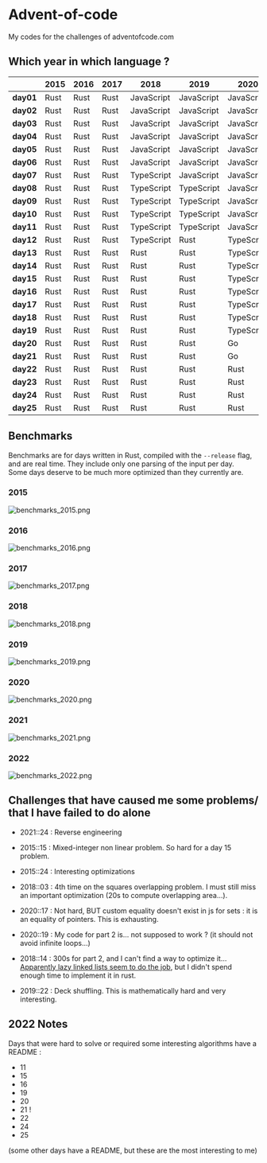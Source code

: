 # Advent-of-code

My codes for the challenges of adventofcode.com

## Which year in which language ?

|           | 2015 | 2016 | 2017 | 2018       | 2019       | 2020       | 2021 | 2022       | 2023 |
|-----------|------|------|------|------------|------------|------------|------|------------|------|
| **day01** | Rust | Rust | Rust | JavaScript | JavaScript | JavaScript | Rust | Go         |      |
| **day02** | Rust | Rust | Rust | JavaScript | JavaScript | JavaScript | Rust | Go         |      |
| **day03** | Rust | Rust | Rust | JavaScript | JavaScript | JavaScript | Rust | Go         |      |
| **day04** | Rust | Rust | Rust | JavaScript | JavaScript | JavaScript | Rust | Go         |      |
| **day05** | Rust | Rust | Rust | JavaScript | JavaScript | JavaScript | Rust | Go         |      |
| **day06** | Rust | Rust | Rust | JavaScript | JavaScript | JavaScript | Rust | Go         |      |
| **day07** | Rust | Rust | Rust | TypeScript | JavaScript | JavaScript | Rust | Go         |      |
| **day08** | Rust | Rust | Rust | TypeScript | TypeScript | JavaScript | Rust | Go         |      |
| **day09** | Rust | Rust | Rust | TypeScript | TypeScript | JavaScript | Rust | TypeScript |      |
| **day10** | Rust | Rust | Rust | TypeScript | TypeScript | JavaScript | Rust | TypeScript |      |
| **day11** | Rust | Rust | Rust | TypeScript | TypeScript | JavaScript | Rust | TypeScript |      |
| **day12** | Rust | Rust | Rust | TypeScript | Rust       | TypeScript | Rust | TypeScript |      |
| **day13** | Rust | Rust | Rust | Rust       | Rust       | TypeScript | Rust | TypeScript |      |
| **day14** | Rust | Rust | Rust | Rust       | Rust       | TypeScript | Rust | TypeScript |      |
| **day15** | Rust | Rust | Rust | Rust       | Rust       | TypeScript | Rust | TypeScript |      |
| **day16** | Rust | Rust | Rust | Rust       | Rust       | TypeScript | Rust | TypeScript |      |
| **day17** | Rust | Rust | Rust | Rust       | Rust       | TypeScript | Rust | Rust       |      |
| **day18** | Rust | Rust | Rust | Rust       | Rust       | TypeScript | Rust | Rust       |      |
| **day19** | Rust | Rust | Rust | Rust       | Rust       | TypeScript | Rust | Rust       |      |
| **day20** | Rust | Rust | Rust | Rust       | Rust       | Go         | Rust | Rust       |      |
| **day21** | Rust | Rust | Rust | Rust       | Rust       | Go         | Rust | Rust       |      |
| **day22** | Rust | Rust | Rust | Rust       | Rust       | Rust       | Rust | Rust       |      |
| **day23** | Rust | Rust | Rust | Rust       | Rust       | Rust       | Rust | Rust       |      |
| **day24** | Rust | Rust | Rust | Rust       | Rust       | Rust       | Rust | Rust       |      |
| **day25** | Rust | Rust | Rust | Rust       | Rust       | Rust       | Rust | Rust       |      |

## Benchmarks

Benchmarks are for days written in Rust, compiled with the `--release` flag, and are real time. They include only one parsing of the input per day. \
Some days deserve to be much more optimized than they currently are.

### 2015

![benchmarks_2015.png](images/benchmarks_2015.png)

### 2016

![benchmarks_2016.png](images/benchmarks_2016.png)

### 2017

![benchmarks_2017.png](images/benchmarks_2017.png)

### 2018

![benchmarks_2018.png](images/benchmarks_2018.png)

### 2019

![benchmarks_2019.png](images/benchmarks_2019.png)

### 2020

![benchmarks_2020.png](images/benchmarks_2020.png)

### 2021

![benchmarks_2021.png](images/benchmarks_2021.png)

### 2022

![benchmarks_2022.png](images/benchmarks_2022.png)

## Challenges that have caused me some problems/ that I have failed to do alone

* 2021::24 : Reverse engineering

* 2015::15 : Mixed-integer non linear problem. So hard for a day 15 problem.

* 2015::24 : Interesting optimizations

* 2018::03 : 4th time on the squares overlapping problem. I must still miss an important optimization (20s to compute overlapping area...).

* 2020::17 : Not hard, BUT custom equality doesn't exist in js for sets : it is an equality of pointers. This is exhausting.

* 2020::19 : My code for part 2 is... not supposed to work ? (it should not avoid infinite loops...)

* 2018::14 : 300s for part 2, and I can't find a way to optimize it... [Apparently lazy linked lists seem to do the job](https://www.reddit.com/r/adventofcode/comments/a61ojp/comment/ebr5c0q/?utm_source=share&utm_medium=web2x&context=3), but I didn't spend enough time to implement it in rust.

* 2019::22 : Deck shuffling. This is mathematically hard and very interesting.

## 2022 Notes

Days that were hard to solve or required some interesting algorithms have a README :

* 11
* 15
* 16
* 19
* 20
* 21 !
* 22
* 24
* 25

(some other days have a README, but these are the most interesting to me)
